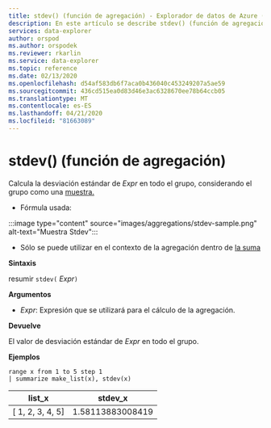 ```yaml
---
title: stdev() (función de agregación) - Explorador de datos de Azure ( Stdev() (función de agregación) - Explorador de datos de Azure ( Stdev() Microsoft Docs
description: En este artículo se describe stdev() (función de agregación) en Azure Data Explorer.
services: data-explorer
author: orspod
ms.author: orspodek
ms.reviewer: rkarlin
ms.service: data-explorer
ms.topic: reference
ms.date: 02/13/2020
ms.openlocfilehash: d54af583db6f7aca0b436040c453249207a5ae59
ms.sourcegitcommit: 436cd515ea0d83d46e3ac6328670ee78b64ccb05
ms.translationtype: MT
ms.contentlocale: es-ES
ms.lasthandoff: 04/21/2020
ms.locfileid: "81663089"
---
```

# <a name="stdev-aggregation-function"></a>stdev() (función de agregación)

Calcula la desviación estándar de *Expr* en todo el grupo, considerando el grupo como una [muestra.](https://en.wikipedia.org/wiki/Sample_%28statistics%29) 

* Fórmula usada:

:::image type="content" source="images/aggregations/stdev-sample.png" alt-text="Muestra Stdev":::

* Sólo se puede utilizar en el contexto de la agregación dentro de [la suma](summarizeoperator.md)

**Sintaxis**

resumir `stdev(` *Expr*`)`

**Argumentos**

* *Expr*: Expresión que se utilizará para el cálculo de la agregación. 

**Devuelve**

El valor de desviación estándar de *Expr* en todo el grupo.
 
**Ejemplos**

```kusto
range x from 1 to 5 step 1
| summarize make_list(x), stdev(x)

```

|list_x|stdev_x|
|---|---|
|[ 1, 2, 3, 4, 5]|1.58113883008419|